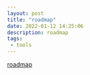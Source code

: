 ```yaml
---
layout: post
title: "roadmap"
date: 2022-01-12 14:25:06
description: roadmap
tags:
 - tools
---
```


[roadmap](https://roadmap.sh/)
